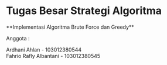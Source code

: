 <h1>Tugas Besar Strategi Algoritma</h1>
**Implementasi Algoritma Brute Force dan Greedy**

Anggota :

Ardhani Ahlan - 103012380544 <br>
Fahrio Rafly Albantani - 103012380545
